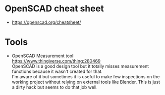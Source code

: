# OpenSCAD cheat sheet  
- https://openscad.org/cheatsheet/


# Tools
- OpenSCAD Measurement tool  
    https://www.thingiverse.com/thing:280469  
    OpenSCAD is a good design tool but it totally misses measurement functions because
    it wasn't created for that.  
    I'm aware of it but sometimes it is useful to make few inspections on the working project
    without relying on external tools like Blender. 
    This is just a dirty hack but seems to do that job well.

